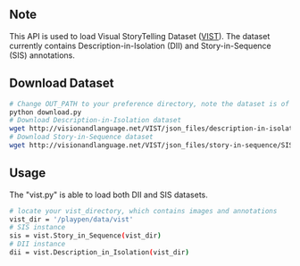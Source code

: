 ## Note
This API is used to load Visual StoryTelling Dataset ([VIST](http://visionandlanguage.net/VIST/index.html)).
The dataset currently contains Description-in-Isolation (DII) and Story-in-Sequence (SIS) annotations.

## Download Dataset
```bash
# Change OUT_PATH to your preference directory, note the dataset is of big size ~300GB.
python download.py
# Download Description-in-Isolation dataset
wget http://visionandlanguage.net/VIST/json_files/description-in-isolation/DII-with-labels.tar.gz
# Download Story-in-Sequence dataset
wget http://visionandlanguage.net/VIST/json_files/story-in-sequence/SIS-with-labels.tar.gz
```

## Usage
The "vist.py" is able to load both DII and SIS datasets.
```bash
# locate your vist_directory, which contains images and annotations
vist_dir = '/playpen/data/vist'
# SIS instance
sis = vist.Story_in_Sequence(vist_dir)
# DII instance
dii = vist.Description_in_Isolation(vist_dir)
```





